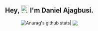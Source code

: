 <h2 align="center">
Hey, <img src="https://user-images.githubusercontent.com/1303154/88677602-1635ba80-d120-11ea-84d8-d263ba5fc3c0.gif" width="24px" alt="hi"> I'm Daniel Ajagbusi.
</h2>

<p align=center>  
  <img align="center" src="https://github-readme-stats.vercel.app/api?username=DanielAja&show_icons=true&include_all_commits=true&hide_border=true" alt="Anurag's github stats" />| 
  <img align="center" src="https://github-readme-stats.vercel.app/api/top-langs/?username=DanielAja&layout=compact&hide_border=true" />
</p>
